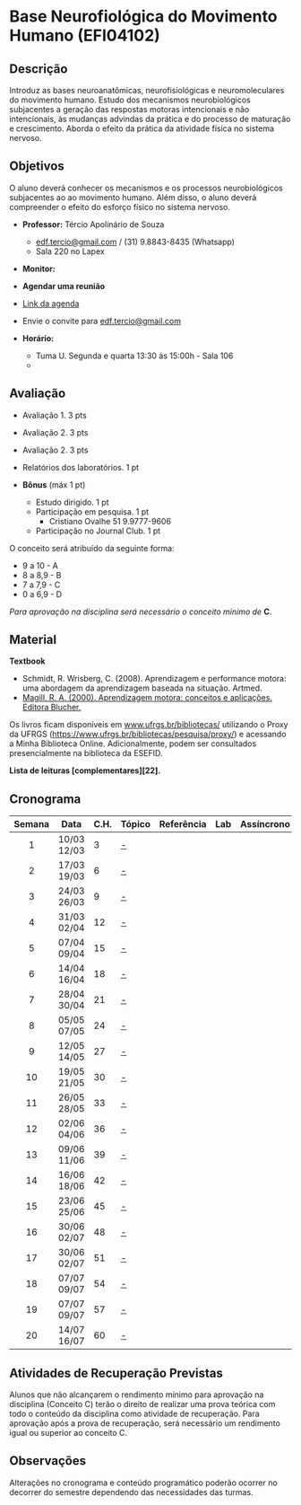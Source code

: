 
# **Base Neurofiológica do Movimento Humano (EFI04102)**


## Descrição

Introduz as bases neuroanatômicas, neurofisiológicas e neuromoleculares do movimento humano. Estudo dos mecanismos neurobiológicos subjacentes a geração das respostas motoras intencionais e não intencionais, às mudanças advindas da prática e do processo de maturação e crescimento. Aborda o efeito da prática da atividade física no sistema nervoso.


## Objetivos
O aluno deverá conhecer os mecanismos e os processos neurobiológicos subjacentes ao ao movimento humano. Além disso, o aluno deverá compreender o efeito do esforço físico no sistema nervoso.

- **Professor:** Tércio Apolinário de Souza
  - edf.tercio@gmail.com / (31) 9.8843-8435 (Whatsapp) 
  - Sala 220 no Lapex
 - **Monitor:**
 
 - **Agendar uma reunião**
 - [Link da agenda](https://calendar.google.com/calendar/u/0?cid=ZWRmLnRlcmNpb0BnbWFpbC5jb20)
 - Envie o convite para edf.tercio@gmail.com
    
- **Horário:**
  - Tuma U. Segunda e quarta 13:30 às 15:00h - Sala 106
  -

## Avaliação
- Avaliação 1. 3 pts
- Avaliação 2. 3 pts
- Avaliação 2. 3 pts
- Relatórios dos laboratórios. 1 pt

- **Bônus** (máx 1 pt)
  - Estudo dirigido. 1 pt 
  - Participação em pesquisa. 1 pt
      - Cristiano Ovalhe 51 9.9777-9606
  - Participação no Journal Club. 1 pt


O conceito será atribuído da seguinte forma: 
- 9 a 10  - A 
- 8 a 8,9 - B
- 7 a 7,9  - C
- 0 a 6,9 - D

*Para aprovação na disciplina será necessário o conceito mínimo de* **C**. 

## Material
**Textbook**

- Schmidt, R. Wrisberg, C. (2008). Aprendizagem e performance motora: uma abordagem da aprendizagem baseada na situação. Artmed.
- [Magill, R. A. (2000). Aprendizagem motora: conceitos e aplicações. Editora Blucher.](https://github.com/apolinario-souza/teaching/blob/main/AprendizagemMotora(EFI04168)/complementar/(Magill%2C%202000).pdf)

Os livros ficam disponíveis em www.ufrgs.br/bibliotecas/ utilizando o Proxy da UFRGS  (https://www.ufrgs.br/bibliotecas/pesquisa/proxy/) e acessando a Minha Biblioteca Online. Adicionalmente, podem ser consultados presencialmente na biblioteca da ESEFID. 

**Lista de leituras [complementares][22].**


## 


## Cronograma

| **Semana** |**Data**| **C.H.**  | **Tópico**                                              | **Referência**| **Lab** | **Assíncrono**
|:-: | :---------------------: | --------- | --------------------- | -------------- |------------------------|--------------------|
|1| 10/03 <br> 12/03|3|[ -][1]||
|2| 17/03 <br> 19/03|6|[ -][1]||
|3| 24/03 <br> 26/03|9|[ -][1]||
|4| 31/03 <br> 02/04|12|[ -][1]||
|5| 07/04 <br> 09/04|15|[ -][1]||
|6| 14/04 <br> 16/04|18|[ -][1]||
|7| 28/04 <br> 30/04|21|[ -][1]||
|8| 05/05 <br> 07/05|24|[ -][1]||
|9| 12/05 <br> 14/05|27|[ -][1]||
|10| 19/05 <br> 21/05|30|[ -][1]||
|11| 26/05 <br> 28/05|33|[ -][1]||
|12| 02/06 <br> 04/06|36|[ -][1]||
|13| 09/06 <br> 11/06|39|[ -][1]||
|14| 16/06 <br> 18/06|42|[ -][1]||
|15| 23/06 <br> 25/06|45|[ -][1]||
|16| 30/06 <br> 02/07|48|[ -][1]||
|17| 30/06 <br> 02/07|51|[ -][1]||
|18| 07/07 <br> 09/07|54|[ -][1]||
|19| 07/07 <br> 09/07|57|[ -][1]||
|20| 14/07 <br> 16/07|60|[ -][1]||



## Atividades de Recuperação Previstas
Alunos que não alcançarem o rendimento mínimo para aprovação na disciplina (Conceito C) terão o direito de realizar uma prova teórica com todo o conteúdo da disciplina como atividade de recuperação. Para aprovação após a prova de recuperação, será necessário um rendimento igual ou superior ao conceito C.
  
## Observações

Alterações no cronograma e conteúdo programático poderão ocorrer no decorrer do semestre dependendo das necessidades das turmas. 



[1]:https://
[2]:https://
[3]:https://
[4]:https://
[5]:https://
[6]:https://
[7]:https://
[8]:https://
[9]:https://
[10]:https://
[11]:https://
[12]:https://
[13]:https://
[14]:https://
[15]:https://
[16]:https://
[17]:https://
[18]:https://

